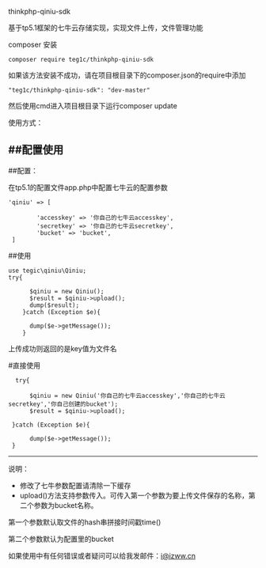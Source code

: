 thinkphp-qiniu-sdk

基于tp5.1框架的七牛云存储实现，实现文件上传，文件管理功能

composer 安装

```composer require teg1c/thinkphp-qiniu-sdk```


如果该方法安装不成功，请在项目根目录下的composer.json的require中添加

```"teg1c/thinkphp-qiniu-sdk": "dev-master"```

然后使用cmd进入项目根目录下运行composer update

使用方式：

##配置使用
---
##配置：

在tp5.1的配置文件app.php中配置七牛云的配置参数
```
'qiniu' => [

        'accesskey' => '你自己的七牛云accesskey',
        'secretkey' => '你自己的七牛云secretkey',
        'bucket' => 'bucket',
 ]
```
##使用
```
use tegic\qiniu\Qiniu;
try{
      
      $qiniu = new Qiniu();
      $result = $qiniu->upload();
      dump($result);
    }catch (Exception $e){
      
      dump($e->getMessage());
    }
```
 
上传成功则返回的是key值为文件名


#直接使用
```
  try{
  
      $qiniu = new Qiniu('你自己的七牛云accesskey','你自己的七牛云secretkey','你自己创建的bucket');
      $result = $qiniu->upload();
      
 }catch (Exception $e){
 
      dump($e->getMessage());
 }
```
---
说明：
- 修改了七牛参数配置请清除一下缓存
- upload()方法支持参数传入。可传入第一个参数为要上传文件保存的名称，第二个参数为bucket名称。
 
 第一个参数默认取文件的hash串拼接时间戳time()
 
 第二个参数默认为配置里的bucket


如果使用中有任何错误或者疑问可以给我发邮件：i@izww.cn

